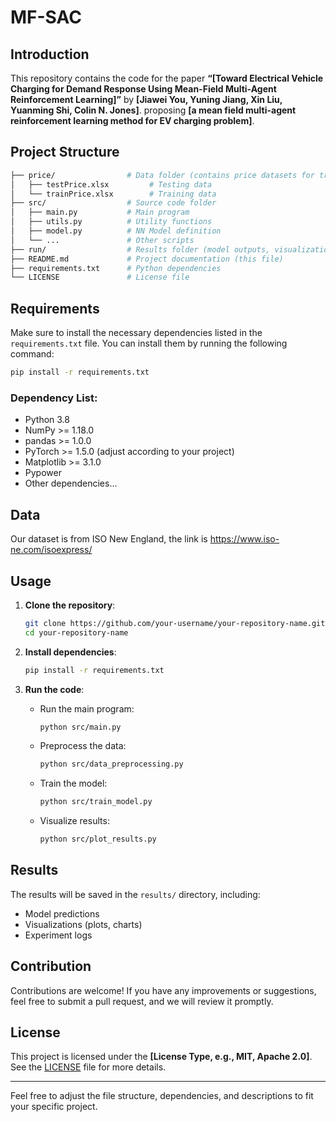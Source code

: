 # MF-SAC
## Introduction

This repository contains the code for the paper **“[Toward Electrical Vehicle Charging for Demand Response Using Mean-Field Multi-Agent Reinforcement Learning]”** by **[Jiawei You, Yuning Jiang, Xin Liu, Yuanming Shi, Colin N. Jones]**. proposing **[a mean field multi-agent reinforcement learning method for EV charging problem]**. 


## Project Structure

```bash
├── price/                # Data folder (contains price datasets for training and testing)
│   ├── testPrice.xlsx         # Testing data
│   └── trainPrice.xlsx        # Training data
├── src/                  # Source code folder
│   ├── main.py           # Main program
│   ├── utils.py          # Utility functions
│   ├── model.py          # NN Model definition
│   └── ...               # Other scripts
├── run/                  # Results folder (model outputs, visualizations, etc.)
├── README.md             # Project documentation (this file)
├── requirements.txt      # Python dependencies
└── LICENSE               # License file
```

## Requirements

Make sure to install the necessary dependencies listed in the `requirements.txt` file. You can install them by running the following command:

```bash
pip install -r requirements.txt
```

### Dependency List:
- Python 3.8
- NumPy >= 1.18.0
- pandas >= 1.0.0
- PyTorch >= 1.5.0 (adjust according to your project)
- Matplotlib >= 3.1.0
- Pypower
- Other dependencies...


## Data 
Our dataset is from ISO New England, the link is https://www.iso-ne.com/isoexpress/

## Usage

1. **Clone the repository**:
   ```bash
   git clone https://github.com/your-username/your-repository-name.git
   cd your-repository-name
   ```

2. **Install dependencies**:
   ```bash
   pip install -r requirements.txt
   ```

3. **Run the code**:

   - Run the main program:
     ```bash
     python src/main.py
     ```

   - Preprocess the data:
     ```bash
     python src/data_preprocessing.py
     ```

   - Train the model:
     ```bash
     python src/train_model.py
     ```

   - Visualize results:
     ```bash
     python src/plot_results.py
     ```

## Results

The results will be saved in the `results/` directory, including:
- Model predictions
- Visualizations (plots, charts)
- Experiment logs

## Contribution

Contributions are welcome! If you have any improvements or suggestions, feel free to submit a pull request, and we will review it promptly.

## License

This project is licensed under the **[License Type, e.g., MIT, Apache 2.0]**. See the [LICENSE](./LICENSE) file for more details.

---

Feel free to adjust the file structure, dependencies, and descriptions to fit your specific project.
